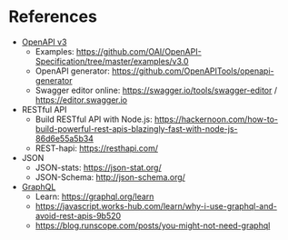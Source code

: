 # References

* [OpenAPI v3](https://github.com/OAI/OpenAPI-Specification/blob/master/versions/3.0.0.md)
  * Examples: https://github.com/OAI/OpenAPI-Specification/tree/master/examples/v3.0
  * OpenAPI generator: https://github.com/OpenAPITools/openapi-generator
  * Swagger editor online: https://swagger.io/tools/swagger-editor / https://editor.swagger.io
* RESTful API
  * Build RESTful API with Node.js: https://hackernoon.com/how-to-build-powerful-rest-apis-blazingly-fast-with-node-js-86d6e55a5b34
  * REST-hapi: https://resthapi.com/
* JSON
  * JSON-stats: https://json-stat.org/
  * JSON-Schema: http://json-schema.org/
* [GraphQL](https://graphql.org)
  * Learn: https://graphql.org/learn
  * https://javascript.works-hub.com/learn/why-i-use-graphql-and-avoid-rest-apis-9b520
  * https://blog.runscope.com/posts/you-might-not-need-graphql

